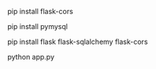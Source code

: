 pip install flask-cors

pip install pymysql

pip install flask flask-sqlalchemy flask-cors

python app.py